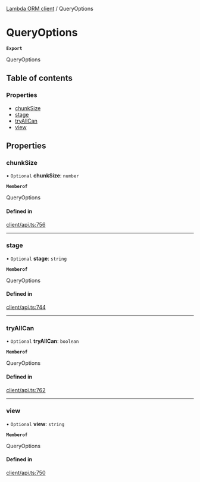[Lambda ORM client](../README.md) / QueryOptions

# QueryOptions

**`Export`**

QueryOptions

## Table of contents

### Properties

- [chunkSize](QueryOptions.md#chunksize)
- [stage](QueryOptions.md#stage)
- [tryAllCan](QueryOptions.md#tryallcan)
- [view](QueryOptions.md#view)

## Properties

### chunkSize

• `Optional` **chunkSize**: `number`

**`Memberof`**

QueryOptions

#### Defined in

[client/api.ts:756](https://github.com/FlavioLionelRita/lambdaorm-client-node/blob/521cb11/src/lib/client/api.ts#L756)

___

### stage

• `Optional` **stage**: `string`

**`Memberof`**

QueryOptions

#### Defined in

[client/api.ts:744](https://github.com/FlavioLionelRita/lambdaorm-client-node/blob/521cb11/src/lib/client/api.ts#L744)

___

### tryAllCan

• `Optional` **tryAllCan**: `boolean`

**`Memberof`**

QueryOptions

#### Defined in

[client/api.ts:762](https://github.com/FlavioLionelRita/lambdaorm-client-node/blob/521cb11/src/lib/client/api.ts#L762)

___

### view

• `Optional` **view**: `string`

**`Memberof`**

QueryOptions

#### Defined in

[client/api.ts:750](https://github.com/FlavioLionelRita/lambdaorm-client-node/blob/521cb11/src/lib/client/api.ts#L750)
